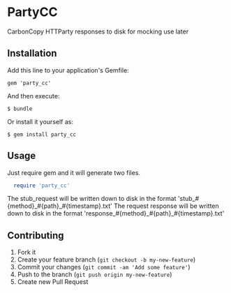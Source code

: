 # PartyCC

CarbonCopy HTTParty responses to disk for mocking use later

## Installation

Add this line to your application's Gemfile:

    gem 'party_cc'

And then execute:

    $ bundle

Or install it yourself as:

    $ gem install party_cc

## Usage

Just require gem and it will generate two files.
  ```ruby
    require 'party_cc'
  ```

The stub_request will be written down to disk in the format 'stub_#{method}\_#{path}\_#{timestamp}.txt'
The request response will be written down to disk in the format 'response_#{method}\_#{path}\_#{timestamp}.txt'

## Contributing

1. Fork it
2. Create your feature branch (`git checkout -b my-new-feature`)
3. Commit your changes (`git commit -am 'Add some feature'`)
4. Push to the branch (`git push origin my-new-feature`)
5. Create new Pull Request
